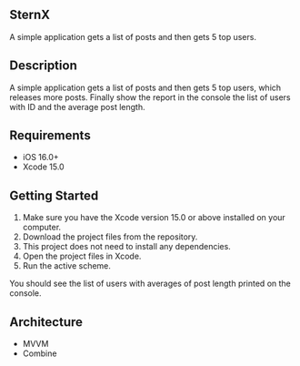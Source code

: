 ## SternX
A simple application gets a list of posts and then gets 5 top users.

## Description 
A simple application gets a list of posts and then gets 5 top users, which releases more posts. Finally show the report in the console the list of users with ID and the average post length.

## Requirements

- iOS 16.0+
- Xcode 15.0

## Getting Started

1. Make sure you have the Xcode version 15.0 or above installed on your computer.
2. Download the project files from the repository.
3. This project does not need to install any dependencies.
4. Open the project files in Xcode.
5. Run the active scheme.
   
You should see the list of users with averages of post length printed on the console.

## Architecture
- MVVM
- Combine
